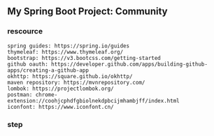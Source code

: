 ## My Spring Boot Project: Community
### rescource
    spring guides: https://spring.io/guides
    thymeleaf: https://www.thymeleaf.org/
    bootstrap: https://v3.bootcss.com/getting-started
    github oauth: https://developer.github.com/apps/building-github-apps/creating-a-github-app
    okhttp: https://square.github.io/okhttp/
    maven repository: https://mvnrepository.com/
    lombok: https://projectlombok.org/
    postman: chrome-extension://coohjcphdfgbiolnekdpbcijmhambjff/index.html
    iconfont: https://www.iconfont.cn/
    

### step